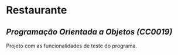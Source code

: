 # Restaurante
## _Programação Orientada a Objetos (CC0019)_

Projeto com as funcionalidades de teste do programa.
